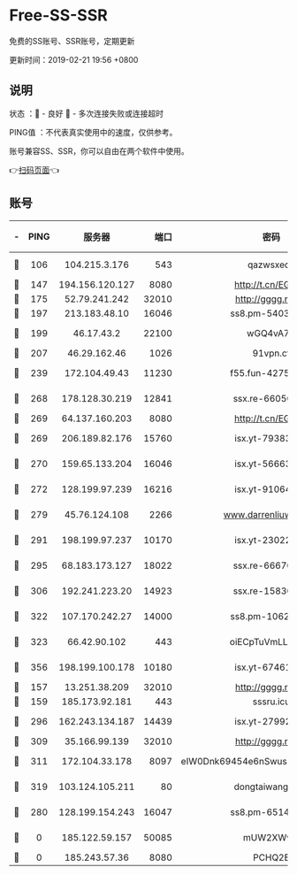 # Free-SS-SSR

免费的SS账号、SSR账号，定期更新

更新时间：2019-02-21 19:56 +0800

## 说明

状态     ：🙂 - 良好 🙁 - 多次连接失败或连接超时

PING值   ：不代表真实使用中的速度，仅供参考。

账号兼容SS、SSR，你可以自由在两个软件中使用。

👉[扫码页面](https://liesauer.github.io/free-ss-ssr.github.io/)👈

## 账号

|-|PING|服务器|端口|密码|加密方式|区域|
|:----:|:----:|:-----:|-----:|:----:|:----:|:----:|
|🙂|106|104.215.3.176|543|qazwsxedc|aes-256-gcm|JP|
|🙂|147|194.156.120.127|8080|http://t.cn/EGJIyrl|rc4-md5|RU|
|🙂|175|52.79.241.242|32010|http://gggg.rocks|chacha20|KR|
|🙂|197|213.183.48.10|16046|ss8.pm-54030489|rc4-md5|RU|
|🙂|199|46.17.43.2|22100|wGQ4vA7D|aes-256-gcm|RU|
|🙂|207|46.29.162.46|1026|91vpn.cf|rc4-md5|RU|
|🙂|239|172.104.49.43|11230|f55.fun-42754708|aes-256-cfb|SG|
|🙂|268|178.128.30.219|12841|ssx.re-66050306|aes-256-cfb|SG|
|🙂|269|64.137.160.203|8080|http://t.cn/EGJIyrl|rc4-md5|CA|
|🙂|269|206.189.82.176|15760|isx.yt-79383778|aes-256-cfb|SG|
|🙂|270|159.65.133.204|16046|isx.yt-56663689|aes-256-cfb|SG|
|🙂|272|128.199.97.239|16216|isx.yt-91064891|aes-256-cfb|SG|
|🙂|279|45.76.124.108|2266|www.darrenliuwei.com|aes-256-cfb|AU|
|🙂|291|198.199.97.237|10170|isx.yt-23022296|aes-256-cfb|US|
|🙂|295|68.183.173.127|18022|ssx.re-66670067|aes-256-cfb|US|
|🙂|306|192.241.223.20|14923|ssx.re-15830035|aes-256-cfb|US|
|🙂|322|107.170.242.27|14000|ss8.pm-10628623|aes-256-cfb|US|
|🙂|323|66.42.90.102|443|oiECpTuVmLLxk4Ts|aes-256-cfb|US|
|🙂|356|198.199.100.178|10180|isx.yt-67461741|aes-256-cfb|US|
|🙂|157|13.251.38.209|32010|http://gggg.rocks|chacha20|SG|
|🙂|159|185.173.92.181|443|sssru.icu|rc4-md5|RU|
|🙂|296|162.243.134.187|14439|isx.yt-27992961|aes-256-cfb|US|
|🙂|309|35.166.99.139|32010|http://gggg.rocks|chacha20|US|
|🙂|311|172.104.33.178|8097|eIW0Dnk69454e6nSwuspv9DmS201tQ0D|aes-256-cfb|SG|
|🙂|319|103.124.105.211|80|dongtaiwang.com|aes-256-cfb|US|
|🙁|280|128.199.154.243|16047|ss8.pm-65144282|aes-256-cfb|SG|
|🙁|0|185.122.59.157|50085|mUW2XWw8|aes-256-cfb|GB|
|🙁|0|185.243.57.36|8080|PCHQ2E|rc4-md5|US|
